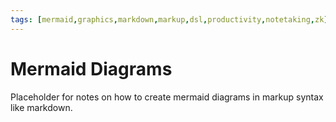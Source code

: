 ```yaml
---
tags: [mermaid,graphics,markdown,markup,dsl,productivity,notetaking,zk]
---
```

# Mermaid Diagrams

Placeholder for notes on how to create mermaid diagrams in markup syntax like markdown.
